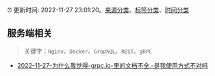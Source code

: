 :alarm_clock: 更新时间: 2022-11-27 23:01:20。[来源分类](../README.md)、[标签分类](../TAGS.md)、[时间分类](../TIMELINE.md)

## 服务端相关


> 关键字：`Nginx`、`Docker`、`GraphQL`、`REST`、`gRPC`



- [2022-11-27-为什么我觉得-grpc.io-里的文档不全,-是我使用方式不对吗](https://www.v2ex.com/t/898359) 